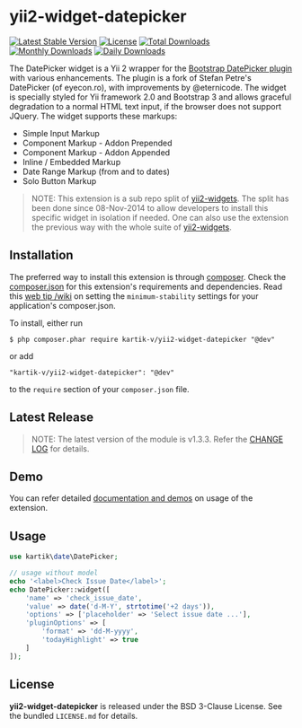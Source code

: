 yii2-widget-datepicker
======================

[![Latest Stable Version](https://poser.pugx.org/kartik-v/yii2-widget-datepicker/v/stable)](https://packagist.org/packages/kartik-v/yii2-widget-datepicker)
[![License](https://poser.pugx.org/kartik-v/yii2-widget-datepicker/license)](https://packagist.org/packages/kartik-v/yii2-widget-datepicker)
[![Total Downloads](https://poser.pugx.org/kartik-v/yii2-widget-datepicker/downloads)](https://packagist.org/packages/kartik-v/yii2-widget-datepicker)
[![Monthly Downloads](https://poser.pugx.org/kartik-v/yii2-widget-datepicker/d/monthly)](https://packagist.org/packages/kartik-v/yii2-widget-datepicker)
[![Daily Downloads](https://poser.pugx.org/kartik-v/yii2-widget-datepicker/d/daily)](https://packagist.org/packages/kartik-v/yii2-widget-datepicker)

The DatePicker widget is a Yii 2 wrapper for the [Bootstrap DatePicker plugin](http://eternicode.github.io/bootstrap-datepicker) with various enhancements. The plugin is a fork of Stefan Petre's DatePicker (of eyecon.ro), with improvements by @eternicode. The widget is specially styled for Yii framework 2.0 and Bootstrap 3 and allows graceful degradation to a normal HTML text input, if the browser does not support JQuery. The widget supports these markups:

* Simple Input Markup
* Component Markup - Addon Prepended
* Component Markup - Addon Appended
* Inline / Embedded Markup
* Date Range Markup (from and to dates)
* Solo Button Markup

> NOTE: This extension is a sub repo split of [yii2-widgets](https://github.com/kartik-v/yii2-widgets). The split has been done since 08-Nov-2014 to allow developers to install this specific widget in isolation if needed. One can also use the extension the previous way with the whole suite of [yii2-widgets](http://demos.krajee.com/widgets).

## Installation

The preferred way to install this extension is through [composer](http://getcomposer.org/download/). Check the [composer.json](https://github.com/kartik-v/yii2-widget-datepicker/blob/master/composer.json) for this extension's requirements and dependencies. Read this [web tip /wiki](http://webtips.krajee.com/setting-composer-minimum-stability-application/) on setting the `minimum-stability` settings for your application's composer.json.

To install, either run

```
$ php composer.phar require kartik-v/yii2-widget-datepicker "@dev"
```

or add

```
"kartik-v/yii2-widget-datepicker": "@dev"
```

to the `require` section of your `composer.json` file.

## Latest Release

> NOTE: The latest version of the module is v1.3.3. Refer the [CHANGE LOG](https://github.com/kartik-v/yii2-widget-datepicker/blob/master/CHANGE.md) for details.

## Demo

You can refer detailed [documentation and demos](http://demos.krajee.com/widget-details/datepicker) on usage of the extension.

## Usage

```php
use kartik\date\DatePicker;

// usage without model
echo '<label>Check Issue Date</label>';
echo DatePicker::widget([
	'name' => 'check_issue_date', 
	'value' => date('d-M-Y', strtotime('+2 days')),
	'options' => ['placeholder' => 'Select issue date ...'],
	'pluginOptions' => [
		'format' => 'dd-M-yyyy',
		'todayHighlight' => true
	]
]);
```

## License

**yii2-widget-datepicker** is released under the BSD 3-Clause License. See the bundled `LICENSE.md` for details.